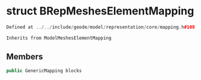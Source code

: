 # struct BRepMeshesElementMapping

```cpp
Defined at ../../include/geode/model/representation/core/mapping.h#108
```

```cpp
Inherits from ModelMeshesElementMapping
```



## Members

```cpp
public GenericMapping blocks

```



